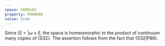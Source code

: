 ```yaml
---
space: S000103
property: P000086
value: true
---
```


Since $|I|=|\omega\times I|$, the space is homeomorphic to the product
of continuum many copies of {S32}.
The assertion follows from the fact that {S32|P86}.
